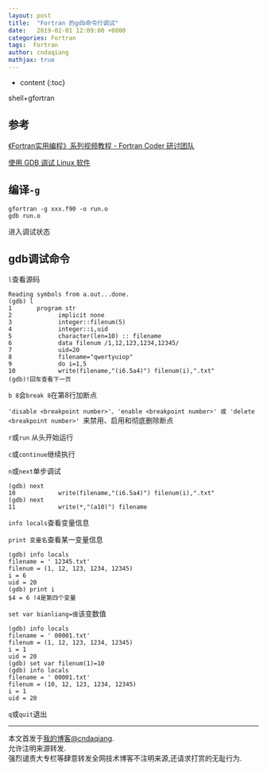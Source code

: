 ```yaml
---
layout: post
title:  "Fortran 的gdb命令行调试"
date:   2019-02-01 12:09:00 +0800
categories: Fortran
tags:  Fortran
author: cndaqiang
mathjax: true
---
```

* content
{:toc}


shell+gfortran





## 参考
[《Fortran实用编程》系列视频教程 - Fortran Coder 研讨团队](http://v.fcode.cn/)<br>

[使用 GDB 调试 Linux 软件](https://www.ibm.com/developerworks/cn/linux/sdk/gdb/index.html)



## 编译`-g`
```
gfortran -g xxx.f90 -o run.o
gdb run.o
```
进入调试状态

## gdb调试命令
`l`查看源码
```
Reading symbols from a.out...done.
(gdb) l
1       program str
2             implicit none
3             integer::filenum(5)
4             integer::i,uid
5             character(len=10) :: filename
6             data filenum /1,12,123,1234,12345/
7             uid=20
8             filename="qwertyuiop"
9             do i=1,5
10            write(filename,"(i6.5a4)") filenum(i),".txt"
(gdb)!回车查看下一页
```
`b 8`会`break 8`在第8行加断点

`'disable <breakpoint number>'、'enable <breakpoint number>' 或 'delete <breakpoint number>' `来禁用、启用和彻底删除断点

`r`或`run` 从头开始运行

`c`或`continue`继续执行

`n`或`next`单步调试

```
(gdb) next
10            write(filename,"(i6.5a4)") filenum(i),".txt"
(gdb) next
11            write(*,"(a10)") filename
```



`info locals`查看变量信息

`print 变量名`查看某一变量信息

```
(gdb) info locals
filename = ' 12345.txt'
filenum = (1, 12, 123, 1234, 12345)
i = 6
uid = 20
(gdb) print i
$4 = 6 !4是第四个变量
```

`set var bianliang=值`该变数值

```
(gdb) info locals
filename = ' 00001.txt'
filenum = (1, 12, 123, 1234, 12345)
i = 1
uid = 20
(gdb) set var filenum(1)=10
(gdb) info locals
filename = ' 00001.txt'
filenum = (10, 12, 123, 1234, 12345)
i = 1
uid = 20
```



`q`或`quit`退出






------
本文首发于[我的博客@cndaqiang](https://cndaqiang.github.io/).<br>
允许注明来源转发.<br>
强烈谴责大专栏等肆意转发全网技术博客不注明来源,还请求打赏的无耻行为.

